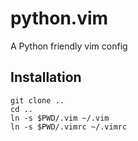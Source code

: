 # python.vim
A Python friendly vim config

## Installation
```
git clone .. 
cd ..
ln -s $PWD/.vim ~/.vim
ln -s $PWD/.vimrc ~/.vimrc
```

